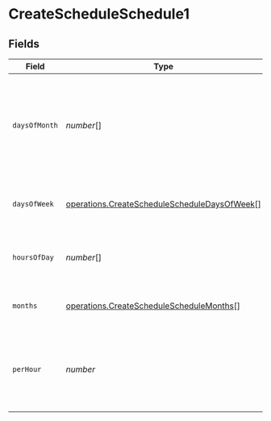 # CreateScheduleSchedule1


## Fields

| Field                                                                                                               | Type                                                                                                                | Required                                                                                                            | Description                                                                                                         |
| ------------------------------------------------------------------------------------------------------------------- | ------------------------------------------------------------------------------------------------------------------- | ------------------------------------------------------------------------------------------------------------------- | ------------------------------------------------------------------------------------------------------------------- |
| `daysOfMonth`                                                                                                       | *number*[]                                                                                                          | :heavy_minus_sign:                                                                                                  | Days in a month in which the schedule triggers. This is mutually exclusive with days in a week.                     |
| `daysOfWeek`                                                                                                        | [operations.CreateScheduleScheduleDaysOfWeek](../../../sdk/models/operations/createschedulescheduledaysofweek.md)[] | :heavy_check_mark:                                                                                                  | Days in a week in which the schedule triggers.                                                                      |
| `hoursOfDay`                                                                                                        | *number*[]                                                                                                          | :heavy_check_mark:                                                                                                  | Hours in a day in which the schedule triggers.                                                                      |
| `months`                                                                                                            | [operations.CreateScheduleScheduleMonths](../../../sdk/models/operations/createscheduleschedulemonths.md)[]         | :heavy_minus_sign:                                                                                                  | Months in which the schedule triggers.                                                                              |
| `perHour`                                                                                                           | *number*                                                                                                            | :heavy_check_mark:                                                                                                  | Number of times a schedule triggers per hour, value must be between 1 and 60                                        |